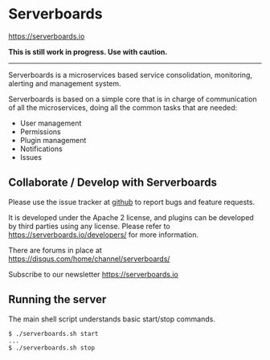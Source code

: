 # Serverboards
https://serverboards.io

**This is still work in progress. Use with caution.**

----

Serverboards is a microservices based service consolidation, monitoring,
alerting and management system.

Serverboards is based on a simple core that is in charge of communication
of all the microservices, doing all the common tasks that are needed:

* User management
* Permissions
* Plugin management
* Notifications
* Issues

## Collaborate / Develop with Serverboards

Please use the issue tracker at [github](https://github.com/serverboards/serverboards/issues)
to report bugs and feature requests.

It is developed under the Apache 2 license, and plugins can be developed
by third parties using any license. Please refer to https://serverboards.io/developers/ for more information.

There are forums in place at https://disqus.com/home/channel/serverboards/

Subscribe to our newsletter https://serverboards.io

## Running the server

The main shell script understands basic start/stop commands.

```shell
$ ./serverboards.sh start
...
$ ./serverboards.sh stop
```
